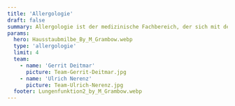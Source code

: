 ```yaml
---
title: 'Allergologie'
draft: false
summary: Allergologie ist der medizinische Fachbereich, der sich mit der Diagnose, Behandlung und Prävention von Allergien und allergischen Reaktionen auf verschiedene Substanzen wie Pollen, Nahrungsmittel oder Tierhaare beschäftigt.
params:
  hero: Hausstaubmilbe_By_M_Grambow.webp
  type: 'allergologie'
  limit: 4
  team:
    - name: 'Gerrit Deitmar'
      picture: Team-Gerrit-Deitmar.jpg
    - name: 'Ulrich Nerenz'
      picture: Team-Ulrich-Nerenz.jpg
  footer: Lungenfunktion2_by_M_Grambow.webp
---
```

